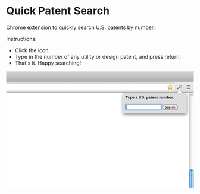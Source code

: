 Quick Patent Search
===================

Chrome extension to quickly search U.S. patents by number.

Instructions:
- Click the icon.
- Type in the number of any utility or design patent, and press return.
- That's it. Happy searching!

<img src="https://raw.githubusercontent.com/jeremykohn/quick-patent-search/master/Graphics/640%20x%20400.png" alt="Screenshot of Quick Patent Search popup form" title="Quick Patent Search popup form">